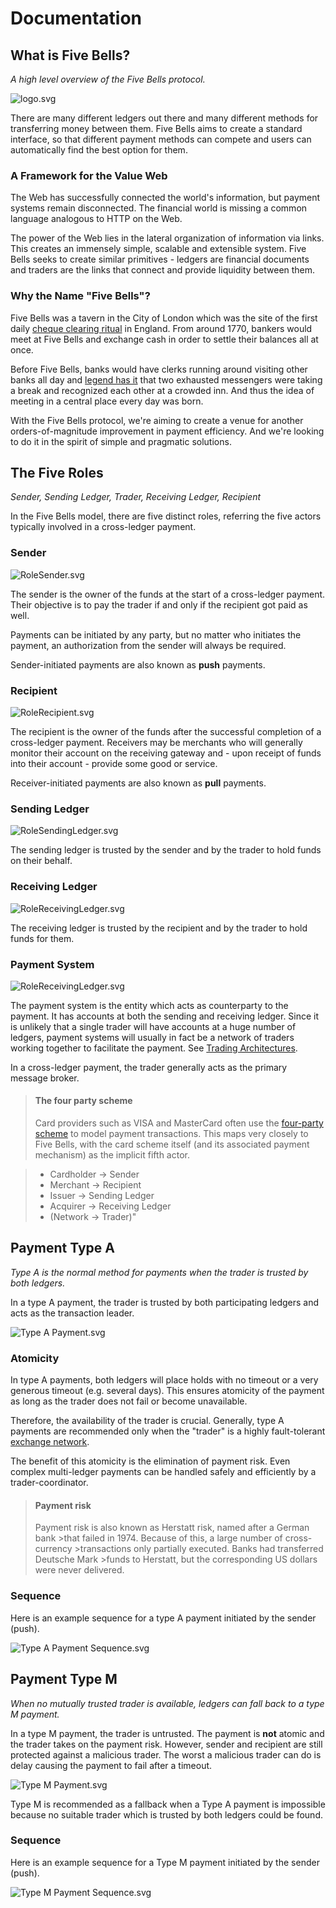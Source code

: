 
Documentation
=============

What is Five Bells?
-------------------
_A high level overview of the Five Bells protocol._

![logo.svg](https://www.filepicker.io/api/file/YvAirRET9OZGOd4mvj3n)

There are many different ledgers out there and many different methods for transferring money between them. Five Bells aims to create a standard interface, so that different payment methods can compete and users can automatically find the best option for them.

### A Framework for the Value Web

The Web has successfully connected the world's information, but payment systems remain disconnected. The financial world is missing a common language analogous to HTTP on the Web.

The power of the Web lies in the lateral organization of information via links. This creates an immensely simple, scalable and extensible system. Five Bells seeks to create similar primitives - ledgers are financial documents and traders are the links that connect and provide liquidity between them.

### Why the Name "Five Bells"?

Five Bells was a tavern in the City of London which was the site of the first daily [cheque clearing ritual](https://en.wikipedia.org/wiki/Bankers%27_clearing_house#Predecessors) in England. From around 1770, bankers would meet at Five Bells and exchange cash in order to settle their balances all at once.

Before Five Bells, banks would have clerks running around visiting other banks all day and [legend has it](http://www.theguardian.com/money/2008/feb/03/personalfinancenews.consumeraffairs1) that two exhausted messengers were taking a break and recognized each other at a crowded inn. And thus the idea of meeting in a central place every day was born.

With the Five Bells protocol, we're aiming to create a venue for another orders-of-magnitude improvement in payment efficiency. And we're looking to do it in the spirit of simple and pragmatic solutions.


The Five Roles
--------------
_Sender, Sending Ledger, Trader, Receiving Ledger, Recipient_

In the Five Bells model, there are five distinct roles, referring the five actors typically involved in a cross-ledger payment.

### Sender

![RoleSender.svg](https://www.filepicker.io/api/file/GXv88bUSrmZ6EeKjkrjU)

The sender is the owner of the funds at the start of a cross-ledger payment. Their objective is to pay the trader if and only if the recipient got paid as well.

Payments can be initiated by any party, but no matter who initiates the payment, an authorization from the sender will always be required.

Sender-initiated payments are also known as **push** payments.

### Recipient

![RoleRecipient.svg](https://www.filepicker.io/api/file/vNTbzye3Q76bYP5JIRDv)

The recipient is the owner of the funds after the successful completion of a cross-ledger payment. Receivers may be merchants who will generally monitor their account on the receiving gateway and - upon receipt of funds into their account - provide some good or service.

Receiver-initiated payments are also known as **pull** payments.

### Sending Ledger

![RoleSendingLedger.svg](https://www.filepicker.io/api/file/BVd4dnbuRYelo18jvPWJ)

The sending ledger is trusted by the sender and by the trader to hold funds on their behalf.


### Receiving Ledger

![RoleReceivingLedger.svg](https://www.filepicker.io/api/file/b1yZm7xTaO1yYcovMSOY)

The receiving ledger is trusted by the recipient and by the trader to hold funds for them. 

### Payment System

![RoleReceivingLedger.svg](https://www.filepicker.io/api/file/xZyC9FaT3CrYhPyKmWYA)

The payment system is the entity which acts as counterparty to the payment. It has accounts at both the sending and receiving ledger. Since it is unlikely that a single trader will have accounts at a huge number of ledgers, payment systems will usually in fact be a network of traders working together to facilitate the payment. See [Trading Architectures](doc:trading-architectures). 

In a cross-ledger payment, the trader generally acts as the primary message broker.

> #### The four party scheme
>
>  Card providers such as VISA and MasterCard often use the [four-party scheme](http://en.wikipedia.org/wiki/Card_scheme#Four-party_scheme) to model payment transactions. This maps very closely to Five Bells, with the card scheme itself (and its associated payment mechanism) as the implicit fifth actor.

>  * Cardholder → Sender
>  * Merchant → Recipient
>  * Issuer → Sending Ledger
>  * Acquirer → Receiving Ledger
>  * (Network → Trader)"


Payment Type A
-----------------
_Type A is the normal method for payments when the trader is trusted by both ledgers._

In a type A payment, the trader is trusted by both participating ledgers and acts as the transaction leader.

![Type A Payment.svg](https://www.filepicker.io/api/file/twxUmDigTZ2LOq3wLbZY)

### Atomicity

In type A payments, both ledgers will place holds with no timeout or a very generous timeout (e.g. several days). This ensures atomicity of the payment as long as the trader does not fail or become unavailable.

Therefore, the availability of the trader is crucial. Generally, type A payments are recommended only when the "trader" is a highly fault-tolerant [exchange network](doc:trading-architectures).

The benefit of this atomicity is the elimination of payment risk. Even complex multi-ledger payments can be handled safely and efficiently by a trader-coordinator.

> #### Payment risk
>
>  Payment risk is also known as Herstatt risk, named after a German bank >that failed in 1974. Because of this, a large number of cross-currency >transactions only partially executed. Banks had transferred Deutsche Mark >funds to Herstatt, but the corresponding US dollars were never delivered.

### Sequence

Here is an example sequence for a type A payment initiated by the sender (push).

![Type A Payment Sequence.svg](https://www.filepicker.io/api/file/qqRVv3ktREeBtF618NNn)


Payment Type M
-----------------
_When no mutually trusted trader is available, ledgers can fall back to a type M payment._

In a type M payment, the trader is untrusted. The payment is **not** atomic and the trader takes on the payment risk. However, sender and recipient are still protected against a malicious trader. The worst a malicious trader can do is delay causing the payment to fail after a timeout.

![Type M Payment.svg](https://www.filepicker.io/api/file/KJUh2o5iS3q3o2oiHKww)

Type M is recommended as a fallback when a Type A payment is impossible because no suitable trader which is trusted by both ledgers could be found.

### Sequence

Here is an example sequence for a Type M payment initiated by the sender (push).

![Type M Payment Sequence.svg](https://www.filepicker.io/api/file/7ONI4HzCTYIBSIVo4RpO)

